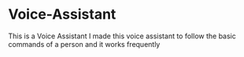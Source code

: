 # Voice-Assistant
This is a Voice Assistant I made this voice assistant to follow the basic commands of a person and it works frequently 
